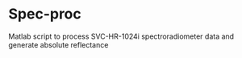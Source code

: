 # Spec-proc
Matlab script to process SVC-HR-1024i spectroradiometer data and generate absolute reflectance 
